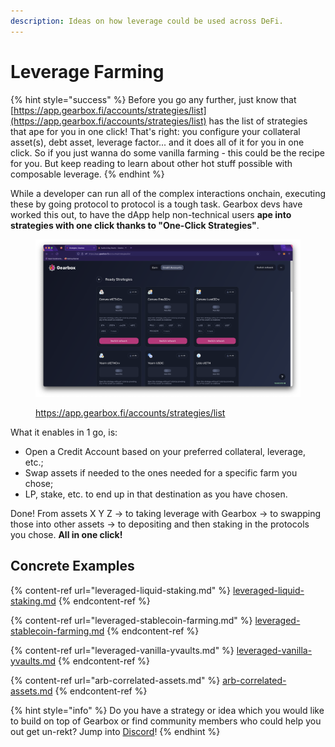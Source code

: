 ```yaml
---
description: Ideas on how leverage could be used across DeFi.
---
```


# Leverage Farming

{% hint style="success" %}
Before you go any further, just know that [https://app.gearbox.fi/accounts/strategies/list](https://app.gearbox.fi/accounts/strategies/list) has the list of strategies that ape for you in one click! That's right: you configure your collateral asset(s), debt asset, leverage factor... and it does all of it for you in one click. So if you just wanna do some vanilla farming - this could be the recipe for you. But keep reading to learn about other hot stuff possible with composable leverage.
{% endhint %}

While a developer can run all of the complex interactions onchain, executing these by going protocol to protocol is a tough task. Gearbox devs have worked this out, to have the dApp help non-technical users **ape into strategies with one click thanks to "One-Click Strategies"**.&#x20;

<figure><img src="../../.gitbook/assets/Screenshot 2022-10-27 at 19.50.34.png" alt=""><figcaption><p><a href="https://app.gearbox.fi/accounts/strategies/list">https://app.gearbox.fi/accounts/strategies/list</a></p></figcaption></figure>

What it enables in 1 go, is:

* Open a Credit Account based on your preferred collateral, leverage, etc.;
* Swap assets if needed to the ones needed for a specific farm you chose;
* LP, stake, etc. to end up in that destination as you have chosen.

Done! From assets X Y Z -> to taking leverage with Gearbox -> to swapping those into other assets -> to depositing and then staking in the protocols you chose. **All in one click!**

## Concrete Examples

{% content-ref url="leveraged-liquid-staking.md" %}
[leveraged-liquid-staking.md](leveraged-liquid-staking.md)
{% endcontent-ref %}

{% content-ref url="leveraged-stablecoin-farming.md" %}
[leveraged-stablecoin-farming.md](leveraged-stablecoin-farming.md)
{% endcontent-ref %}

{% content-ref url="leveraged-vanilla-yvaults.md" %}
[leveraged-vanilla-yvaults.md](leveraged-vanilla-yvaults.md)
{% endcontent-ref %}

{% content-ref url="arb-correlated-assets.md" %}
[arb-correlated-assets.md](arb-correlated-assets.md)
{% endcontent-ref %}

{% hint style="info" %}
Do you have a strategy or idea which you would like to build on top of Gearbox or find community members who could help you out get un-rekt? Jump into [Discord](https://discord.gg/dtqqwDuawE)!
{% endhint %}
